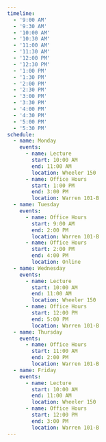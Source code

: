 ```yaml
---
timeline:
  - '9:00 AM'
  - '9:30 AM'
  - '10:00 AM'
  - '10:30 AM'
  - '11:00 AM'
  - '11:30 AM'
  - '12:00 PM'
  - '12:30 PM'
  - '1:00 PM'
  - '1:30 PM'
  - '2:00 PM'
  - '2:30 PM'
  - '3:00 PM'
  - '3:30 PM'
  - '4:00 PM'
  - '4:30 PM'
  - '5:00 PM'
  - '5:30 PM'
schedule:
  - name: Monday
    events:
      - name: Lecture
        start: 10:00 AM
        end: 11:00 AM
        location: Wheeler 150
      - name: Office Hours
        start: 1:00 PM
        end: 3:00 PM
        location: Warren 101-B
  - name: Tuesday
    events:
      - name: Office Hours
        start: 9:00 AM
        end: 2:00 PM
        location: Warren 101-B
      - name: Office Hours
        start: 2:00 PM
        end: 4:00 PM
        location: Online
  - name: Wednesday
    events:
      - name: Lecture
        start: 10:00 AM
        end: 11:00 AM
        location: Wheeler 150
      - name: Office Hours
        start: 12:00 PM
        end: 5:00 PM
        location: Warren 101-B
  - name: Thursday
    events:  
      - name: Office Hours
        start: 11:00 AM
        end: 2:00 PM
        location: Warren 101-B
  - name: Friday
    events:
      - name: Lecture
        start: 10:00 AM
        end: 11:00 AM
        location: Wheeler 150
      - name: Office Hours
        start: 12:00 PM
        end: 3:00 PM
        location: Warren 101-B
---
```

